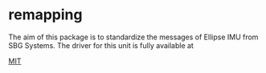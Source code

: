 # remapping

The aim of this package is to standardize the messages of Ellipse IMU from SBG Systems.
The driver for this unit is fully available at 

[MIT](https://choosealicense.com/licenses/mit/)
